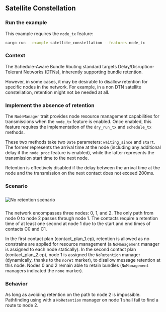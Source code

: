 ## Satellite Constellation

### Run the example

This example requires the `node_tx` feature:
```bash
cargo run --example satellite_constellation --features node_tx
```

### Context

The Schedule-Aware Bundle Routing standard targets Delay/Disruption-Tolerant Networks (DTNs), inherently supporting bundle retention.

However, in some cases, it may be desirable to disallow retention for specific nodes in the network. For example, in a non DTN satellite constellation, retention might not be needed at all.

### Implement the absence of retention

The `NodeManager` trait provides node resource management capabilities for transmissions when the `node_tx` feature is enabled. Once enabled, this feature requires the implementation of the `dry_run_tx` and `schedule_tx` methods.

These two methods take two `Date` parameters: `waiting_since` and `start`. The former represents the arrival time at the node (including any additional delay if the `node_proc` feature is enabled), while the latter represents the transmission start time to the next node.

Retention is effectively disabled if the delay between the arrival time at the node and the transmission on the next contact does not exceed 200ms.

### Scenario

<img src="no_retention_tests.png" alt="No retention scenario" style="display: block; margin: 25px auto">

The network encompasses three nodes: 0, 1, and 2. The only path from node 0 to node 2 passes through node 1. The contacts require a retention time of at least one second at node 1 due to the start and end times of contacts C0 and C1.

In the first contact plan (contact_plan_1.cp), retention is allowed as no constrains are applied for resource management (a `NoManagement` manager is assigned to each node statically). In the second contact plan (contact_plan_2.cp), node 1 is assigned the `NoRetention` manager (dynamically, thanks to the `noret` marker), to disallow message retention at this node. Nodes 0 and 2 remain able to retain bundles (`NoManagement` managers indicated the `none` marker).

### Behavior

As long as avoiding retention on the path to node 2 is impossible. Pathfinding using with a `NoRetention` manager on node 1 shall fail to find a route to node 2.